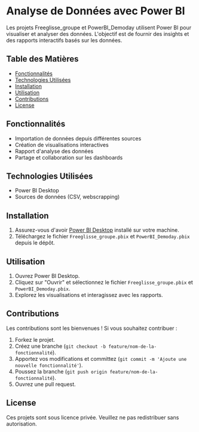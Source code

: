 # Analyse de Données avec Power BI

Les projets Freeglisse_groupe et PowerBI_Demoday utilisent Power BI pour visualiser et analyser des données. L'objectif est de fournir des insights et des rapports interactifs basés sur les données.

## Table des Matières

- [Fonctionnalités](#fonctionnalités)
- [Technologies Utilisées](#technologies-utilisées)
- [Installation](#installation)
- [Utilisation](#utilisation)
- [Contributions](#contributions)
- [License](#license)

## Fonctionnalités

- Importation de données depuis différentes sources
- Création de visualisations interactives
- Rapport d'analyse des données
- Partage et collaboration sur les dashboards

## Technologies Utilisées

- Power BI Desktop
- Sources de données (CSV, webscrapping)

## Installation

1. Assurez-vous d'avoir [Power BI Desktop](https://powerbi.microsoft.com/desktop/) installé sur votre machine.
2. Téléchargez le fichier `Freeglisse_groupe.pbix`  et `PowerBI_Demoday.pbix` depuis le dépôt.

## Utilisation

1. Ouvrez Power BI Desktop.
2. Cliquez sur "Ouvrir" et sélectionnez le fichier `Freeglisse_groupe.pbix`  et `PowerBI_Demoday.pbix`.
3. Explorez les visualisations et interagissez avec les rapports.

## Contributions

Les contributions sont les bienvenues ! Si vous souhaitez contribuer :

1. Forkez le projet.
2. Créez une branche (`git checkout -b feature/nom-de-la-fonctionnalité`).
3. Apportez vos modifications et committez (`git commit -m 'Ajoute une nouvelle fonctionnalité'`).
4. Poussez la branche (`git push origin feature/nom-de-la-fonctionnalité`).
5. Ouvrez une pull request.

## License

Ces projets sont sous licence privée. Veuillez ne pas redistribuer sans autorisation.

